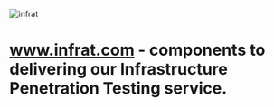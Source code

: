 ![infrat](http://logo.infrat.com/1/cover.png)
# www.infrat.com - components to delivering our Infrastructure Penetration Testing service. 
